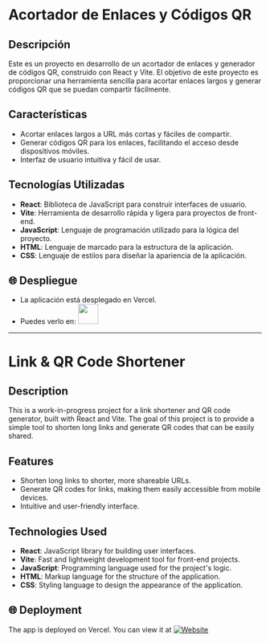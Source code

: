 # Acortador de Enlaces y Códigos QR

## Descripción

Este es un proyecto en desarrollo de un acortador de enlaces y generador de códigos QR, construido con React y Vite. El objetivo de este proyecto es proporcionar una herramienta sencilla para acortar enlaces largos y generar códigos QR que se puedan compartir fácilmente.

## Características

- Acortar enlaces largos a URL más cortas y fáciles de compartir.
- Generar códigos QR para los enlaces, facilitando el acceso desde dispositivos móviles.
- Interfaz de usuario intuitiva y fácil de usar.

## Tecnologías Utilizadas

- **React**: Biblioteca de JavaScript para construir interfaces de usuario.
- **Vite**: Herramienta de desarrollo rápida y ligera para proyectos de front-end.
- **JavaScript**: Lenguaje de programación utilizado para la lógica del proyecto.
- **HTML**: Lenguaje de marcado para la estructura de la aplicación.
- **CSS**: Lenguaje de estilos para diseñar la apariencia de la aplicación.

## 🌐 Despliegue

- La aplicación está desplegado en Vercel. 
- Puedes verlo en: <a href="https://urlqr.vercel.app/"><img src="https://cdn-icons-png.flaticon.com/512/5602/5602732.png" width="40" height="40"/></a>

---

# Link & QR Code Shortener

## Description

This is a work-in-progress project for a link shortener and QR code generator, built with React and Vite. The goal of this project is to provide a simple tool to shorten long links and generate QR codes that can be easily shared.

## Features

- Shorten long links to shorter, more shareable URLs.
- Generate QR codes for links, making them easily accessible from mobile devices.
- Intuitive and user-friendly interface.

## Technologies Used

- **React**: JavaScript library for building user interfaces.
- **Vite**: Fast and lightweight development tool for front-end projects.
- **JavaScript**: Programming language used for the project's logic.
- **HTML**: Markup language for the structure of the application.
- **CSS**: Styling language to design the appearance of the application.

## 🌐 Deployment

The app is deployed on Vercel. You can view it at [![Website](https://img.shields.io/badge/Website-%23000000.svg?style=for-the-badge&logo=web&logoColor=white&color=purple)](https://urlqr.vercel.app/) 


